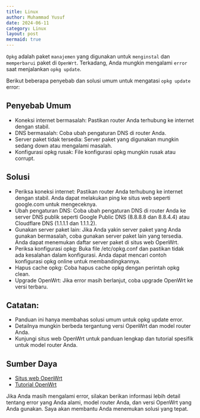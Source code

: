 ```yaml
---
title: Linux
author: Muhammad Yusuf
date: 2024-06-11
category: Linux
layout: post
mermaid: true
---
```


`Opkg` adalah paket `manajemen` yang digunakan untuk `menginstal` dan `memperbarui` paket di `OpenWrt`. Terkadang, Anda mungkin mengalami `error` saat menjalankan `opkg update`.

Berikut beberapa penyebab dan solusi umum untuk mengatasi `opkg update` error:

## Penyebab Umum

- Koneksi internet bermasalah: Pastikan router Anda terhubung ke internet dengan stabil.
- DNS bermasalah: Coba ubah pengaturan DNS di router Anda.
- Server paket tidak tersedia: Server paket yang digunakan mungkin sedang down atau mengalami masalah.
- Konfigurasi opkg rusak: File konfigurasi opkg mungkin rusak atau corrupt.

## Solusi

- Periksa koneksi internet: Pastikan router Anda terhubung ke internet dengan stabil. Anda dapat melakukan ping ke situs web seperti google.com untuk mengeceknya.
- Ubah pengaturan DNS: Coba ubah pengaturan DNS di router Anda ke server DNS publik seperti Google Public DNS (8.8.8.8 dan 8.8.4.4) atau Cloudflare DNS (1.1.1.1 dan 1.1.1.2).
- Gunakan server paket lain: Jika Anda yakin server paket yang Anda gunakan bermasalah, coba gunakan server paket lain yang tersedia. Anda dapat menemukan daftar server paket di situs web OpenWrt.
- Periksa konfigurasi opkg: Buka file /etc/opkg.conf dan pastikan tidak ada kesalahan dalam konfigurasi. Anda dapat mencari contoh konfigurasi opkg online untuk membandingkannya.
- Hapus cache opkg: Coba hapus cache opkg dengan perintah opkg clean.
- Upgrade OpenWrt: Jika error masih berlanjut, coba upgrade OpenWrt ke versi terbaru.

## Catatan:

- Panduan ini hanya membahas solusi umum untuk opkg update error.
- Detailnya mungkin berbeda tergantung versi OpenWrt dan model router Anda.
- Kunjungi situs web OpenWrt untuk panduan lengkap dan tutorial spesifik untuk model router Anda.

## Sumber Daya

- [Situs web OpenWrt](https://openwrt.org/downloads)
- [Tutorial OpenWrt](https://openwrt.org/docs/guide-user/start)

Jika Anda masih mengalami error, silakan berikan informasi lebih detail tentang error yang Anda alami, model router Anda, dan versi OpenWrt yang Anda gunakan. Saya akan membantu Anda menemukan solusi yang tepat.
